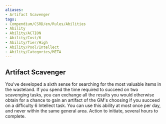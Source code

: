 ```yaml
---
aliases:
- Artifact Scavenger
tags:
- Compendium/CSRD/en/Rules/Abilities
- Ability
- Ability/ACTION
- Ability/Cost/6
- Ability/Tier/High
- Ability/Pool/Intellect
- Ability/Categories/META
---
```


  
## Artifact Scavenger  
You've developed a sixth sense for searching for the most valuable items in the wasteland. If you spend the time required to succeed on two scavenging tasks, you can exchange all the results you would otherwise obtain for a chance to gain an artifact of the GM's choosing if you succeed on a difficulty 6 Intellect task. You can use this ability at most once per day, and never within the same general area. Action to initiate, several hours to complete. 
